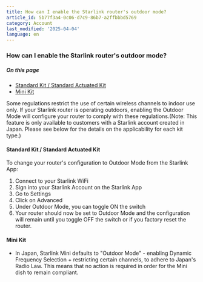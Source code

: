 ```yaml
---
title: How can I enable the Starlink router's outdoor mode?
article_id: 5b77f3a4-0c06-d7c9-86b7-a2ffbbbd5769
category: Account
last_modified: '2025-04-04'
language: en
---
```


### How can I enable the Starlink router's outdoor mode?
##### On this page
  * [Standard Kit / Standard Actuated Kit](https://www.starlink.com/support/article/#standard-kit-standard-actuated-kit)
  * [Mini Kit](https://www.starlink.com/support/article/#mini-kit)


Some regulations restrict the use of certain wireless channels to indoor use only. If your Starlink router is operating outdoors, enabling the Outdoor Mode will configure your router to comply with these regulations.(Note: This feature is only available to customers with a Starlink account created in Japan. Please see below for the details on the applicability for each kit type.)
#### Standard Kit / Standard Actuated Kit
To change your router's configuration to Outdoor Mode from the Starlink App:
  1. Connect to your Starlink WiFi
  2. Sign into your Starlink Account on the Starlink App
  3. Go to Settings
  4. Click on Advanced
  5. Under Outdoor Mode, you can toggle ON the switch
  6. Your router should now be set to Outdoor Mode and the configuration will remain until you toggle OFF the switch or if you factory reset the router.


#### Mini Kit
  * In Japan, Starlink Mini defaults to "Outdoor Mode" - enabling Dynamic Frequency Selection + restricting certain channels, to adhere to Japan's Radio Law. This means that no action is required in order for the Mini dish to remain compliant.